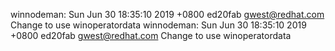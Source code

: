 winnodeman: Sun Jun 30 18:35:10 2019 +0800 ed20fab gwest@redhat.com Change to use winoperatordata
winnodeman: Sun Jun 30 18:35:10 2019 +0800 ed20fab gwest@redhat.com Change to use winoperatordata
